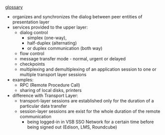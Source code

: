 [glossary](https://nordvpn.com/cybersecurity/glossary/session-layer/)
- organizes and synchronizes the dialog between peer entities of presentation layer
- services provided to the upper layer:
	- dialog control 
		- simplex (one-way), 
		- half-duplex (alternating) 
		- or duplex communication (both way)
	- flow control
	- message transfer mode - normal, urgent or delayed
	- checkpoints
	- multiplexing and demultiplexing of an application session to one or multiple transport layer sessions 
- examples: 
	- RPC (Remote Procedure Call)
	- sharing of local disks, printers
- difference with Transport Layer:
	- transport-layer sessions are established only for the duration of a particular data transfer
	- session-layer sessions are exist for the whole duration of the remote communication
		- being logged-in in VSB SSO Network for a certain time before being signed out (Edison, LMS, Roundcube)